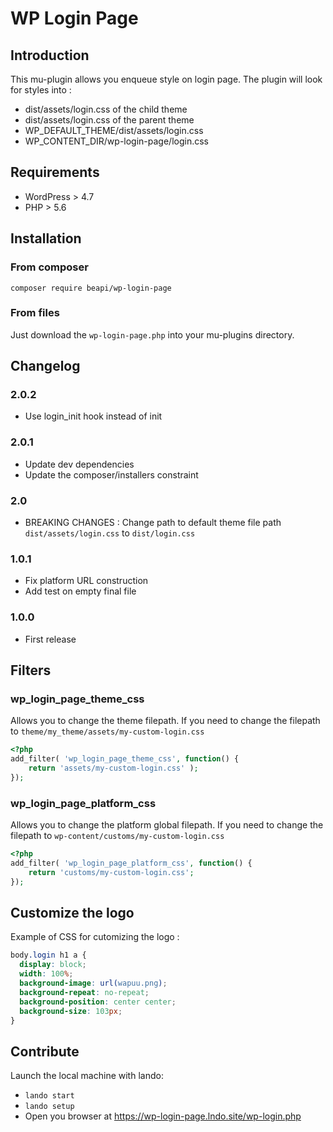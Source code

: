 # WP Login Page

## Introduction

This mu-plugin allows you enqueue style on login page.
The plugin will look for styles into :
- dist/assets/login.css of the child theme
- dist/assets/login.css of the parent theme
- WP_DEFAULT_THEME/dist/assets/login.css
- WP_CONTENT_DIR/wp-login-page/login.css

## Requirements
- WordPress > 4.7
- PHP > 5.6

## Installation
### From composer
```shell script
composer require beapi/wp-login-page
```

### From files
Just download the `wp-login-page.php` into your mu-plugins directory.

## Changelog

### 2.0.2
* Use login_init hook instead of init

### 2.0.1
* Update dev dependencies
* Update the composer/installers constraint

### 2.0
* BREAKING CHANGES : Change path to default theme file path `dist/assets/login.css` to `dist/login.css`

### 1.0.1
* Fix platform URL construction
* Add test on empty final file

### 1.0.0
* First release

## Filters

### wp_login_page_theme_css
Allows you to change the theme filepath.
If you need to change the filepath to `theme/my_theme/assets/my-custom-login.css`
```php
<?php
add_filter( 'wp_login_page_theme_css', function() {
    return 'assets/my-custom-login.css' );
});
```

### wp_login_page_platform_css
Allows you to change the platform global filepath.
If you need to change the filepath to `wp-content/customs/my-custom-login.css`
```php
<?php
add_filter( 'wp_login_page_platform_css', function() {
    return 'customs/my-custom-login.css';
});
```

## Customize the logo
Example of CSS for cutomizing the logo : 
```css
body.login h1 a {
  display: block;
  width: 100%;
  background-image: url(wapuu.png);
  background-repeat: no-repeat;
  background-position: center center;
  background-size: 103px;
}
```

## Contribute
Launch the local machine with lando:
- `lando start`
- `lando setup`
- Open you browser at https://wp-login-page.lndo.site/wp-login.php
